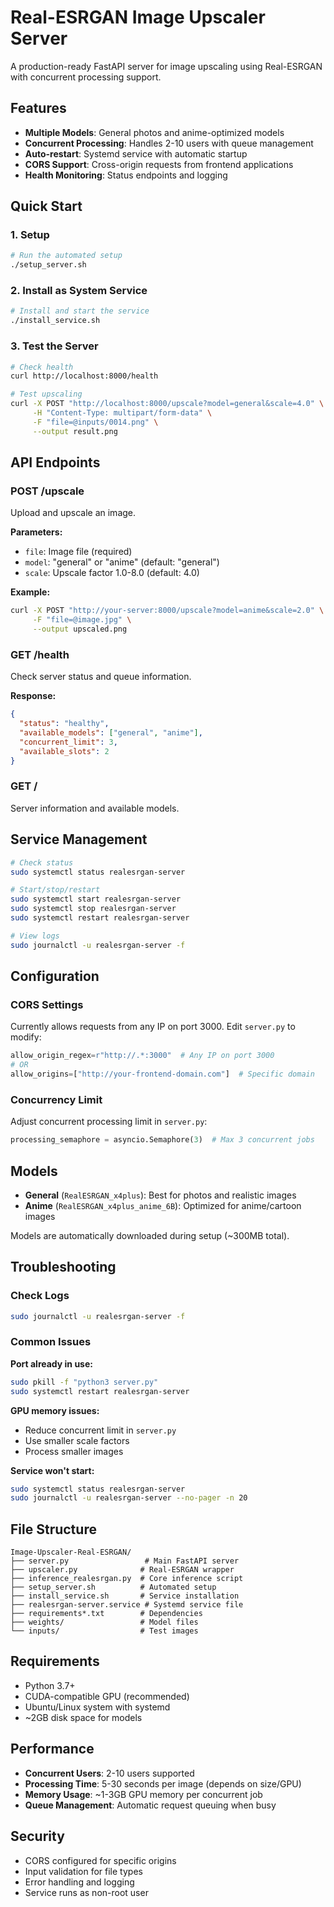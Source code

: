 # Real-ESRGAN Image Upscaler Server

A production-ready FastAPI server for image upscaling using Real-ESRGAN with concurrent processing support.

## Features

- **Multiple Models**: General photos and anime-optimized models
- **Concurrent Processing**: Handles 2-10 users with queue management
- **Auto-restart**: Systemd service with automatic startup
- **CORS Support**: Cross-origin requests from frontend applications
- **Health Monitoring**: Status endpoints and logging

## Quick Start

### 1. Setup
```bash
# Run the automated setup
./setup_server.sh
```

### 2. Install as System Service
```bash
# Install and start the service
./install_service.sh
```

### 3. Test the Server
```bash
# Check health
curl http://localhost:8000/health

# Test upscaling
curl -X POST "http://localhost:8000/upscale?model=general&scale=4.0" \
     -H "Content-Type: multipart/form-data" \
     -F "file=@inputs/0014.png" \
     --output result.png
```

## API Endpoints

### POST /upscale
Upload and upscale an image.

**Parameters:**
- `file`: Image file (required)
- `model`: "general" or "anime" (default: "general")
- `scale`: Upscale factor 1.0-8.0 (default: 4.0)

**Example:**
```bash
curl -X POST "http://your-server:8000/upscale?model=anime&scale=2.0" \
     -F "file=@image.jpg" \
     --output upscaled.png
```

### GET /health
Check server status and queue information.

**Response:**
```json
{
  "status": "healthy",
  "available_models": ["general", "anime"],
  "concurrent_limit": 3,
  "available_slots": 2
}
```

### GET /
Server information and available models.

## Service Management

```bash
# Check status
sudo systemctl status realesrgan-server

# Start/stop/restart
sudo systemctl start realesrgan-server
sudo systemctl stop realesrgan-server
sudo systemctl restart realesrgan-server

# View logs
sudo journalctl -u realesrgan-server -f
```

## Configuration

### CORS Settings
Currently allows requests from any IP on port 3000. Edit `server.py` to modify:

```python
allow_origin_regex=r"http://.*:3000"  # Any IP on port 3000
# OR
allow_origins=["http://your-frontend-domain.com"]  # Specific domain
```

### Concurrency Limit
Adjust concurrent processing limit in `server.py`:

```python
processing_semaphore = asyncio.Semaphore(3)  # Max 3 concurrent jobs
```

## Models

- **General** (`RealESRGAN_x4plus`): Best for photos and realistic images
- **Anime** (`RealESRGAN_x4plus_anime_6B`): Optimized for anime/cartoon images

Models are automatically downloaded during setup (~300MB total).

## Troubleshooting

### Check Logs
```bash
sudo journalctl -u realesrgan-server -f
```

### Common Issues

**Port already in use:**
```bash
sudo pkill -f "python3 server.py"
sudo systemctl restart realesrgan-server
```

**GPU memory issues:**
- Reduce concurrent limit in `server.py`
- Use smaller scale factors
- Process smaller images

**Service won't start:**
```bash
sudo systemctl status realesrgan-server
sudo journalctl -u realesrgan-server --no-pager -n 20
```

## File Structure

```
Image-Upscaler-Real-ESRGAN/
├── server.py                 # Main FastAPI server
├── upscaler.py              # Real-ESRGAN wrapper
├── inference_realesrgan.py  # Core inference script
├── setup_server.sh          # Automated setup
├── install_service.sh       # Service installation
├── realesrgan-server.service # Systemd service file
├── requirements*.txt        # Dependencies
├── weights/                 # Model files
└── inputs/                  # Test images
```

## Requirements

- Python 3.7+
- CUDA-compatible GPU (recommended)
- Ubuntu/Linux system with systemd
- ~2GB disk space for models

## Performance

- **Concurrent Users**: 2-10 users supported
- **Processing Time**: 5-30 seconds per image (depends on size/GPU)
- **Memory Usage**: ~1-3GB GPU memory per concurrent job
- **Queue Management**: Automatic request queuing when busy

## Security

- CORS configured for specific origins
- Input validation for file types
- Error handling and logging
- Service runs as non-root user